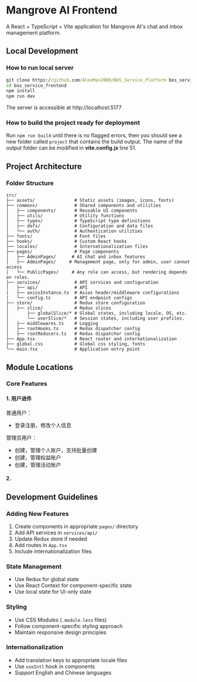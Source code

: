 # Mangrove AI Frontend

A React + TypeScript + Vite application for Mangrove AI's chat and inbox management platform.

## Local Development

### How to run local server
```cmd
git clone https://github.com/AlexMan2000/BOS_Service_Platform bos_service_frontend
cd bos_service_frontend
npm install
npm run dev
```

The server is accessible at http://localhost:5177

### How to build the project ready for deployment
Run `npm run build` until there is no flagged errors, then you should see a new folder called `project` that contains the build output. The name of the output folder can be modified in **vite.config.js** line 51.

## Project Architecture

### Folder Structure

```
src/
├── assets/               # Static assets (images, icons, fonts)
├── commons/              # Shared components and utilities
│   ├── components/       # Reusable UI components
│   ├── utils/            # Utility functions
│   ├── types/            # TypeScript type definitions
│   ├── defs/             # Configuration and data files
│   └── auth/             # Authentication utilities
├── fonts/                # Font files
├── hooks/                # Custom React hooks
├── locales/              # Internationalization files
├── pages/                # Page components
│   ├── AdminPages/      # AI chat and inbox features 
│   ├── AdminPages/     # Management page, only for admin, user cannot access
│   └── PublicPages/     # Any role can access, but rendering depends on roles.
├── services/             # API services and configuration
│   ├── api/              # API 
|   ├── axiosInstance.ts  # Axios header/middleware configurations
|   └── config.ts         # API endpoint configs
├── store/                # Redux store configuration
│   ├── slice/            # Redux slices
│       ├── globalSlice/* # Global states, including locale, OS, etc.
│       └── userSlice/*   # Session states, including user profiles.
│   ├── middlewares.ts    # Logging
│   ├── rootHooks.ts      # Redux dispatcher config
│   ├── rootReducers.ts   # Redux dispatcher config
├── App.tsx               # React router and internationalization
├── global.css            # Global css styling, fonts
└── main.tsx              # Application entry point
```

## Module Locations

### Core Features

#### 1. 用户进件
普通用户：
- 登录注册，修改个人信息

管理员用户：
- 创建，管理个人账户，支持批量创建
- 创建，管理权益账户
- 创建，管理活动账户

#### 2. 

## Development Guidelines

### Adding New Features
1. Create components in appropriate `pages/` directory
2. Add API services in `services/api/`
3. Update Redux store if needed
4. Add routes in `App.tsx`
5. Include internationalization files

### State Management
- Use Redux for global state
- Use React Context for component-specific state
- Use local state for UI-only state

### Styling
- Use CSS Modules (`.module.less` files)
- Follow component-specific styling approach
- Maintain responsive design principles

### Internationalization
- Add translation keys to appropriate locale files
- Use `useIntl` hook in components
- Support English and Chinese languages

